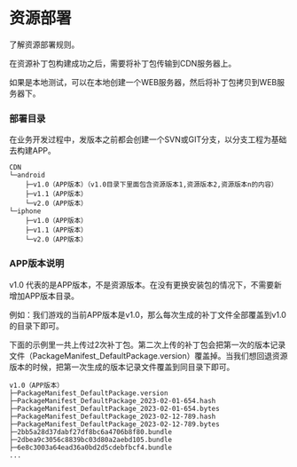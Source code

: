 # 资源部署

了解资源部署规则。

在资源补丁包构建成功之后，需要将补丁包传输到CDN服务器上。

如果是本地测试，可以在本地创建一个WEB服务器，然后将补丁包拷贝到WEB服务器下。

### 部署目录

在业务开发过程中，发版本之前都会创建一个SVN或GIT分支，以分支工程为基础去构建APP。

````
CDN
└─android
    ├─v1.0（APP版本）（v1.0目录下里面包含资源版本1,资源版本2,资源版本n的内容）
    ├─v1.1（APP版本）
    └─v2.0（APP版本）
└─iphone
    ├─v1.0（APP版本）
    ├─v1.1（APP版本）
    └─v2.0（APP版本）
````

### APP版本说明

v1.0 代表的是APP版本，不是资源版本。在没有更换安装包的情况下，不需要新增加APP版本目录。

例如：我们游戏的当前APP版本是v1.0，那么每次生成的补丁文件全部覆盖到v1.0的目录下即可。

下面的示例里一共上传过2次补丁包。第二次上传的补丁包会把第一次的版本记录文件（PackageManifest_DefaultPackage.version）覆盖掉。当我们想回退资源版本的时候，把第一次生成的版本记录文件覆盖到同目录下即可。

````
v1.0（APP版本）
├─PackageManifest_DefaultPackage.version
├─PackageManifest_DefaultPackage_2023-02-01-654.hash
├─PackageManifest_DefaultPackage_2023-02-01-654.bytes
├─PackageManifest_DefaultPackage_2023-02-12-789.hash
├─PackageManifest_DefaultPackage_2023-02-12-789.bytes
├─2bb5a28d37dabf27df8bc6a4706b8f80.bundle
├─2dbea9c3056c8839bc03d80a2aebd105.bundle
├─6e8c3003a64ead36a0bd2d5cdebfbcf4.bundle
...
````

